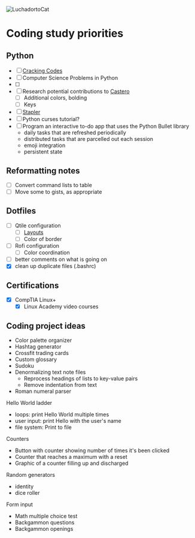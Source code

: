 ![LuchadortoCat](https://octodex.github.com/images/luchadortocat.png)

# Coding study priorities
## Python
- [ ] [Cracking Codes](https://gists.github.com/jasper-zanjani/4d46de02ff6f0e753d870895a6aeef0b)
- [ ] Computer Science Problems in Python
- [ ]
- [ ] Research potential contributions to [Castero](https://github.com/xgi/castero)
  - [ ] Additional colors, bolding
  - [ ] Keys
- [ ] [Stapler](https://github.com/hellerbarde/stapler)
- [ ] Python curses tutorial?
- [ ] Program an interactive to-do app that uses the Python Bullet library
  - daily tasks that are refreshed periodically
  - distributed tasks that are parcelled out each session
  - emoji integration
  - persistent state

## Reformatting notes
- [ ] Convert command lists to table
- [ ] Move some to gists, as appropriate

## Dotfiles
- [ ] Qtile configuration
  - [ ] [Layouts](http://docs.qtile.org/en/latest/manual/ref/layouts.html)
  - [ ] Color of border
- [ ] Rofi configuration
  - [ ] Color coordination
- [ ] better comments on what is going on
- [x] clean up duplicate files (.bashrc)

## Certifications
- [x] CompTIA Linux+
  - [x] Linux Academy video courses

## Coding project ideas
  - Color palette organizer
  - Hashtag generator
  - Crossfit trading cards
  - Custom glossary
  - Sudoku
  - Denormalizing text note files
    - Reprocess headings of lists to key-value pairs
    - Remove indentation from text
  - Roman numeral parser

Hello World ladder
  - loops: print Hello World multiple times
  - user input: print Hello with the user's name
  - file system: Print to file

Counters
  - Button with counter showing number of times it's been clicked
  - Counter that reaches a maximum with a reset
  - Graphic of a counter filling up and discharged

Random generators
  - identity
  - dice roller

Form input
  - Math multiple choice test
  - Backgammon questions
  - Backgammon openings

